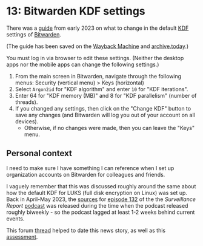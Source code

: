# 13: Bitwarden KDF settings

There was a [guide](https://artemislena.eu/posts/2023/04/bitwarden-kdf.html) from early 2023 on what to change in the default [KDF](https://en.wikipedia.org/wiki/Key_derivation_function) settings of [Bitwarden](https://en.wikipedia.org/wiki/Bitwarden).<!--more-->

(The guide has been saved on the [Wayback Machine](https://web.archive.org/web/20240915133321/https://artemislena.eu/posts/2023/04/bitwarden-kdf.html) and [archive&period;today](https://archive.is/ze8IL).)

You must log in via browser to edit these settings.  (Neither the desktop apps nor the mobile apps can change the following settings.)

1.  From the main screen in Bitwarden, navigate through the following menus: Security (vertical menu) > Keys (horizontal)
2.  Select `Argon2id` for "KDF algorithm" and enter `10` for "KDF iterations".
3.  Enter 64 for "KDF memory (MB)" and 8 for "KDF parallelism" (number of threads).
4.  If you changed any settings, then click on the "Change KDF" button to save any changes (and Bitwarden will log you out of your account on all devices).
    * Otherwise, if no changes were made, then you can leave the "Keys" menu.

## Personal context

I need to make sure I have something I can reference when I set up organization accounts on Bitwarden for colleagues and friends.

I vaguely remember that this was discussed roughly around the same about how the default KDF for LUKS (full disk encryption on Linux) was set up.  Back in April-May 2023, the [sources](https://sr.weblog.lol/2023/05/sr132) for [episode 132](https://www.youtube.com/watch?v=U-YeDGfINXs) of the the _Surveillance Report_ [podcast](https://sr.omg.lol/) was released during the time when the podcast released roughly biweekly - so the podcast lagged at least 1-2 weeks behind current events.

This forum [thread](https://mjg59.dreamwidth.org/66429.html) helped to date this news story, as well as this [assessment](https://dys2p.com/en/2023-05-luks-security.html).
